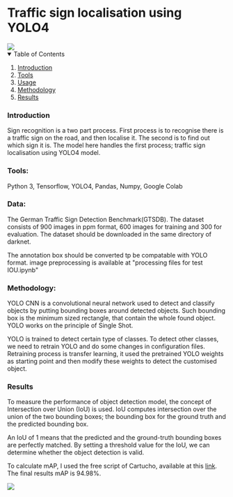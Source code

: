 # Traffic sign localisation using YOLO4

<img src="./detecting_video.gif">

<!-- TABLE OF CONTENTS -->
<details open="open">
  <summary>Table of Contents</summary>
  <ol>
    <li>
      <a href="#introduction">Introduction</a>
    </li>
    <li>
      <a href="#tools">Tools</a>
    </li>
    <li><a href="#data">Usage</a></li>
    <li><a href="#methodology">Methodology</a></li>
    <li><a href="#results">Results</a></li>
  </ol>
</details>

### Introduction
Sign recognition is a two part process. First process is to recognise there is a traffic sign on the road, and then localise it. The second is to find out which sign it is. The model here handles the first process; traffic sign localisation using YOLO4 model.

### Tools:
Python 3, Tensorflow, YOLO4, Pandas, Numpy, Google Colab

### Data:
The German Traffic Sign Detection Benchmark(GTSDB).
The dataset consists of 900 images in ppm format, 600 images for training and 300 for evaluation. The dataset should be downloaded in the same directory of darknet.

The annotation box should be converted tp be compatable with YOLO format. image preprocessing is available at "processing files for test IOU.ipynb"


### Methodology:
YOLO CNN is a convolutional neural network used to detect and classify objects by putting bounding boxes around detected objects. Such bounding box is the minimum sized rectangle, that contain the whole found object. YOLO works on the principle of Single Shot.

YOLO is trained to detect certain type of classes. To detect other classes, we need to retrain YOLO and do some changes in configuration files. Retraining process is transfer learning, it used the pretrained YOLO weights as starting point and then modify these weights to detect the customised object.

### Results

To measure the performance of object detection model, the concept of Intersection over Union (IoU) is used. IoU computes intersection over the union of the two bounding boxes; the bounding box for the ground truth and the predicted bounding box.

An IoU of 1 means that the predicted and the ground-truth bounding boxes are perfectly matched. By setting a threshold value for the IoU, we can determine whether the object detection is valid. 

To calculate mAP, I used the free script of Cartucho, available at this <a href="https://github.com/Cartucho/mAP">link</a>. The final results mAP is 94.98%.

<img src="./video.gif">
